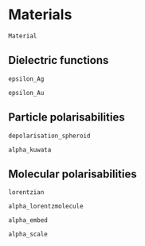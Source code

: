 # Materials


```@docs
Material
```


## Dielectric functions

```@docs
epsilon_Ag
```

```@docs
epsilon_Au
```

## Particle polarisabilities


```@docs
depolarisation_spheroid
```

```@docs
alpha_kuwata
```

## Molecular polarisabilities

```@docs
lorentzian
```

```@docs
alpha_lorentzmolecule
```

```@docs
alpha_embed
```

```@docs
alpha_scale
```
